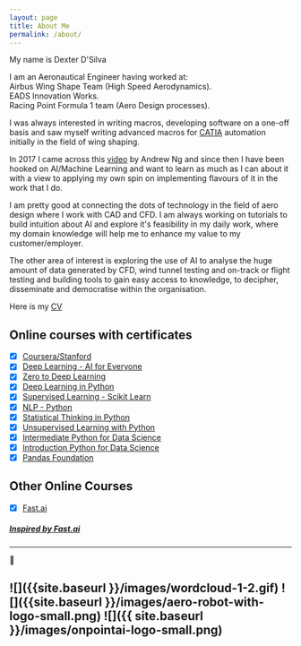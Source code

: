 ```yaml
---
layout: page
title: About Me
permalink: /about/
---
```

My name is Dexter D'Silva

I am an Aeronautical Engineer having worked at:  
Airbus Wing Shape Team (High Speed Aerodynamics).  
EADS Innovation Works.  
Racing Point Formula 1 team (Aero Design processes).  

I was always interested in writing macros, developing software on a one-off basis and saw myself writing advanced macros for [CATIA](https://www.3ds.com/products-services/catia/?wockw=card_content_cta_1_url%3A%22https%3A%2F%2Fblogs.3ds.com%2Fcatia%2F%22) automation initially in the field of wing shaping.

In 2017 I came across this [video](http://www.youtube.com/watch?v=21EiKfQYZXc "NEWELEC") by Andrew Ng and since then I have been hooked on AI/Machine Learning and want to learn as much as I can about it with a view to applying my own spin on implementing flavours of it in the work that I do.

I am pretty good at connecting the dots of technology in the field of aero design where I work with CAD and CFD. I am always working on tutorials to build intuition about AI and explore it's feasibility in my daily work, where my domain knowledge will help me to enhance my value to my customer/employer.

The other area of interest is exploring the use of AI to analyse the huge amount of data generated by CFD, wind tunnel testing and on-track or flight testing and building tools to gain easy access to knowledge, to decipher, disseminate and democratise within the organisation.

Here is my [CV](https://drive.google.com/open?id=1RZlXHGuN3eCnlLjDyxDmgmECp5CQ_yrt)

## Online courses with certificates
- [x]  [Coursera/Stanford](../images/coursera-1.png)
- [x]  [Deep Learning - AI for Everyone](../images/DL-AiForEveryone.png)
- [x]  [Zero to Deep Learning](../images/Zero-to-DL.png)
- [x]  [Deep Learning in Python](../images/DL-in-Python.png)
- [x]  [Supervised Learning - Scikit Learn](../images/SuperLearn_ScikitLearn.png)
- [x]  [NLP - Python](images/NLP-Python.png)
- [x]  [Statistical Thinking in Python](../images/Statistical-Python-1.png)
- [x]  [Unsupervised Learning with Python](../images/Unsupervised-Learning-python.png)
- [x]  [Intermediate Python for Data Science](../images/Intermediate-Python-for-DS)
- [x]  [Introduction Python for Data Science](../images/Introd-PythonforDS.png)
- [x]  [Pandas Foundation](../images/Pandas-Foundation.png)

## Other Online Courses
- [x] [Fast.ai](https://course.fast.ai)

##### [Inspired by Fast.ai](https://www.fast.ai/2020/01/16/fast_template/)
---
:cowboy_hat_face:

![]({{site.baseurl }}/images/wordcloud-1-2.gif)
![]({{site.baseurl }}/images/aero-robot-with-logo-small.png) ![]({{ site.baseurl }}/images/onpointai-logo-small.png)
---
